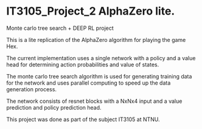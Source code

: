 # IT3105_Project_2 AlphaZero lite.
Monte carlo tree search + DEEP RL project



This is a lite replication of the AlphaZero algorithm for
playing the game Hex.

The current implementation uses a single network with a policy
and a value head for determining action probabilities and value of states.

The monte carlo tree search algorithm is used for
generating training data for the network and uses 
parallel computing to speed up the data generation process.


The network consists of resnet blocks with a NxNx4 
input and a value prediction and policy prediction head.



This project was done as part of the subject IT3105 at NTNU.
